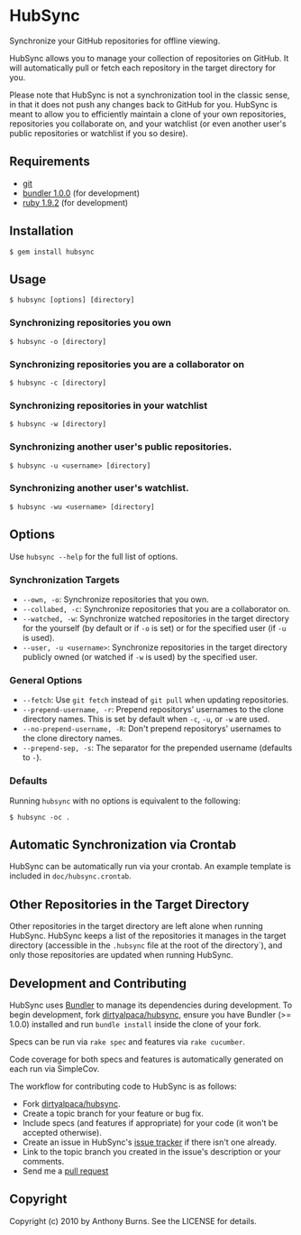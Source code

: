 # HubSync

Synchronize your GitHub repositories for offline viewing.

HubSync allows you to manage your collection of repositories on GitHub. It will
automatically pull or fetch each repository in the target directory for you.

Please note that HubSync is not a synchronization tool in the classic sense, in
that it does not push any changes back to GitHub for you. HubSync is meant to
allow you to efficiently maintain a clone of your own repositories, repositories
you collaborate on, and your watchlist (or even another user's public
repositories or watchlist if you so desire).

## Requirements

* [git](http://git-scm.com)
* [bundler 1.0.0](http://gembundler.com) (for development)
* [ruby 1.9.2](http://ruby-lang.org) (for development)

## Installation

    $ gem install hubsync

## Usage

    $ hubsync [options] [directory]

### Synchronizing repositories you own

    $ hubsync -o [directory]

### Synchronizing repositories you are a collaborator on

    $ hubsync -c [directory]

### Synchronizing repositories in your watchlist

    $ hubsync -w [directory]

### Synchronizing another user's public repositories.

    $ hubsync -u <username> [directory]

### Synchronizing another user's watchlist.

    $ hubsync -wu <username> [directory]

## Options

Use `hubsync --help` for the full list of options.

### Synchronization Targets

* `--own, -o`: Synchronize repositories that you own.
* `--collabed, -c`: Synchronize repositories that you are a collaborator on.
* `--watched, -w`: Synchronize watched repositories in the target directory
  for the yourself (by default or if `-o` is set) or for the specified user (if
  `-u` is used).
* `--user, -u <username>`: Synchronize repositories in the target directory
  publicly owned (or watched if `-w` is used) by the specified user.

### General Options

* `--fetch`: Use `git fetch` instead of `git pull` when updating repositories.
* `--prepend-username, -r`: Prepend repositorys' usernames to the clone
  directory names. This is set by default when `-c`, `-u`, or `-w` are used.
* `--no-prepend-username, -R`: Don't prepend repositorys' usernames to the
  clone directory names.
* `--prepend-sep, -s`: The separator for the prepended username (defaults to
  `-`).

### Defaults

Running `hubsync` with no options is equivalent to the following:

    $ hubsync -oc .

## Automatic Synchronization via Crontab

HubSync can be automatically run via your crontab. An example template is
included in `doc/hubsync.crontab`.

## Other Repositories in the Target Directory

Other repositories in the target directory are left alone when running HubSync.
HubSync keeps a list of the repositories it manages in the target directory
(accessible in the `.hubsync` file at the root of the directory`), and only
those repositories are updated when running HubSync.

## Development and Contributing

HubSync uses [Bundler](http://gembundler.com) to manage its dependencies during
development. To begin development, fork [dirtyalpaca/hubsync][1], ensure you
have Bundler (>= 1.0.0) installed and run `bundle install` inside the clone of
your fork.

Specs can be run via `rake spec` and features via `rake cucumber`.

Code coverage for both specs and features is automatically generated on each run
via SimpleCov.

The workflow for contributing code to HubSync is as follows:

* Fork [dirtyalpaca/hubsync][1].
* Create a topic branch for your feature or bug fix.
* Include specs (and features if appropriate) for your code (it won't be
  accepted otherwise).
* Create an issue in HubSync's [issue tracker][2] if there isn't one already.
* Link to the topic branch you created in the issue's description or your
  comments.
* Send me a [pull request](http://help.github.com/pull-requests/)

## Copyright

Copyright (c) 2010 by Anthony Burns. See the LICENSE for details.

  [1]: http://github.com/dirtyalpaca/hubsync
  [2]: http://github.com/dirtyalpaca/hubsync/issues

